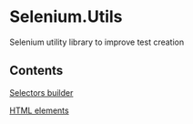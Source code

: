 # Selenium.Utils
Selenium utility library to improve test creation

## Contents

[Selectors builder](Selectors.md "Selector")

[HTML elements](HTML.md "HTML elements")